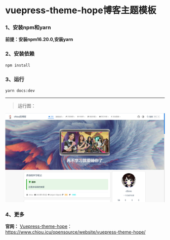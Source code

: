 # vuepress-theme-hope博客主题模板
### 1、安装npm和yarn

**前提：安装npm16.20.0,安装yarn**

### 2、安装依赖

```bash
npm install
```



### 3、运行

```bash
yarn docs:dev
```

---

> 运行图：

![image-20231120210429420](README.assets/image-20231120210429420.png)



### 4、更多
**官网：**
[Vuepress-theme-hope](https://www.chiou.icu/opensource/website/vuepress-theme-hope/)：https://www.chiou.icu/opensource/website/vuepress-theme-hope/

